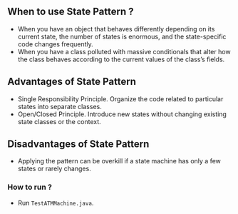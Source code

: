 ## When to use State Pattern ?

- When you have an object that behaves differently depending on its current state, the number of states is enormous, and the state-specific code changes frequently.
- When you have a class polluted with massive conditionals that alter how the class behaves according to the current values of the class’s fields.

## Advantages of State Pattern

- Single Responsibility Principle. Organize the code related to particular states into separate classes.
- Open/Closed Principle. Introduce new states without changing existing state classes or the context.

## Disadvantages of State Pattern

- Applying the pattern can be overkill if a state machine has only a few states or rarely changes.

### How to run ?

- Run `TestATMMachine.java`.
